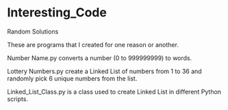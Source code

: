 # Interesting_Code
Random Solutions

These are programs that I created for one reason or another. 

Number Name.py converts a number (0 to 999999999) to words. 

Lottery Numbers.py create a Linked List of numbers from 1 to 36 and randomly pick 6 unique numbers from the list. 

Linked_List_Class.py is a class used to create Linked List in different Python scripts. 
